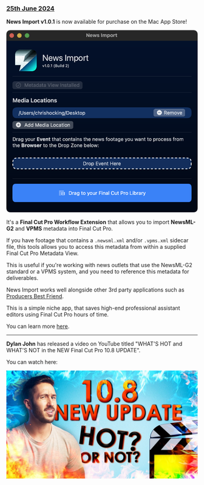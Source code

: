 ### [25th June 2024](/news/20240625)

**News Import v1.0.1** is now available for purchase on the Mac App Store!

![](/static/news-import.png)

It's a **Final Cut Pro Workflow Extension** that allows you to import **NewsML-G2** and **VPMS** metadata into Final Cut Pro.

If you have footage that contains a `.newsml.xml` and/or `.vpms.xml` sidecar file, this tools allows you to access this metadata from within a supplied Final Cut Pro Metadata View.

This is useful if you're working with news outlets that use the NewsML-G2 standard or a VPMS system, and you need to reference this metadata for deliverables.

News Import works well alongside other 3rd party applications such as [Producers Best Friend](/ecosystem/tools/#producers-best-friend).

This is a simple niche app, that saves high-end professional assistant editors using Final Cut Pro hours of time.

You can learn more [here](https://latenitefilms.github.io/NewsImport/).

---

**Dylan John** has released a video on YouTube titled "WHAT'S HOT and WHAT'S NOT in the NEW Final Cut Pro 10.8 UPDATE".

You can watch here:

[![](/static/youtube-10-8-whats-hot.jpeg)](https://www.youtube.com/watch?v=VUx5D0-Lzrg)